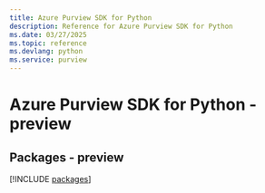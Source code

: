 ```yaml
---
title: Azure Purview SDK for Python
description: Reference for Azure Purview SDK for Python
ms.date: 03/27/2025
ms.topic: reference
ms.devlang: python
ms.service: purview
---
```

# Azure Purview SDK for Python - preview
## Packages - preview
[!INCLUDE [packages](purview-index.md)]